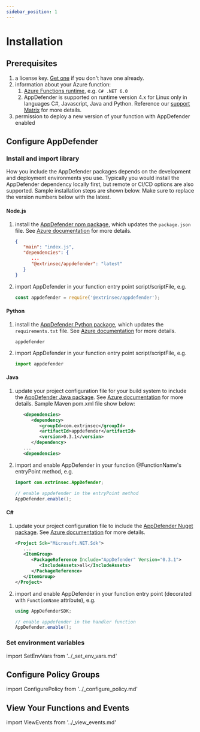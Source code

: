 ```yaml
---
sidebar_position: 1
---
```


# Installation

## Prerequisites

1. a license key.  [Get one](../how-to-get-a-license-key) if you don't have one already.
1. information about your Azure function:
   1. [Azure Functions runtime](https://learn.microsoft.com/en-us/azure/azure-functions/functions-versions), e.g. `C# .NET 6.0`
   1. AppDefender is supported on runtime version 4.x for Linux only in languages C#, Javascript, Java and Python. Reference our [support Matrix](../support-matrix.md) for more details.
1. permission to deploy a new version of your function with AppDefender enabled

## Configure AppDefender

### Install and import library

How you include the AppDefender packages depends on the development and deployment environments you use.  Typically you would install the AppDefender dependency locally first, but remote or CI/CD options are also supported.  Sample installation steps are shown below. Make sure to replace the version numbers below with the latest.

#### Node.js

1. install the [AppDefender npm package](https://www.npmjs.com/package/@extrinsec/appdefender), which updates the `package.json` file.  See [Azure documentation](https://learn.microsoft.com/en-us/azure/azure-functions/functions-reference-node#dependency-management) for more details.
   ```json title="package.json"
   {
      "main": "index.js",
      "dependencies": {
         ...
         "@extrinsec/appdefender": "latest"
      }
   }
   ```
1. import AppDefender in your function entry point script/scriptFile, e.g.
   ```js title="index.js"
   const appdefender = require('@extrinsec/appdefender');
   ```

#### Python

1. install the [AppDefender Python package](https://pypi.org/project/appdefender/), which updates the `requirements.txt` file.  See [Azure documentation](https://learn.microsoft.com/en-us/azure/azure-functions/functions-reference-python?tabs=asgi%2Capplication-level&pivots=python-mode-configuration#package-management) for more details.
   ```text title="requirements.txt"
   appdefender
   ```
1. import AppDefender in your function entry point script/scriptFile, e.g.
   ```python title="main.py"
   import appdefender
   ```

#### Java

1. update your project configuration file for your build system to include the [AppDefender Java package](https://search.maven.org/artifact/com.extrinsec/appdefender).  See [Azure documentation](https://learn.microsoft.com/en-us/azure/azure-functions/functions-reference-java?tabs=bash%2Cconsumption#third-party-libraries) for more details.  Sample Maven pom.xml file show below:
   ```xml title="pom.xml"
      <dependencies>
         <dependency>
            <groupId>com.extrinsec</groupId>
            <artifactId>appdefender</artifactId>
            <version>0.3.1</version>
         </dependency>
      ...
      <dependencies>
   ```
1. import and enable AppDefender in your function @FunctionName's entryPoint method, e.g.
   ```java title="MyFunction.java"
   import com.extrinsec.AppDefender;

   // enable appdefender in the entryPoint method
   AppDefender.enable();
   ```

#### C#

1. update your project configuration file to include the [AppDefender Nuget package](https://www.nuget.org/packages/AppDefender).  See [Azure documentation](https://learn.microsoft.com/en-us/azure/azure-functions/functions-dotnet-class-library) for more details.
   ```xml title="MyProject.csproj"
   <Project Sdk="Microsoft.NET.Sdk">
      ...
      <ItemGroup>
         <PackageReference Include="AppDefender" Version="0.3.1">
            <IncludeAssets>all</IncludeAssets>
         </PackageReference>
      </ItemGroup>
   </Project>
   ```
1. import and enable AppDefender in your function entry point (decorated with `FunctionName` attribute), e.g.
   ```csharp title="MyFunction.cs"
   using AppDefenderSDK;

   // enable appdefender in the handler function
   AppDefender.enable();
   ```


### Set environment variables

import SetEnvVars from '../_set_env_vars.md'

<SetEnvVars name='SetEnvVars'/>

## Configure Policy Groups

import ConfigurePolicy from '../_configure_policy.md'

<ConfigurePolicy name='ConfigurePolicy'/>

## View Your Functions and Events

import ViewEvents from '../_view_events.md'

<ViewEvents name='ViewEvents'/>
